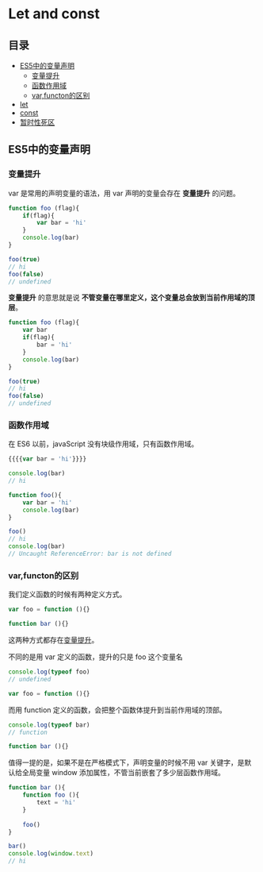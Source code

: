# Let and const
## 目录
- [ES5中的变量声明](#ES5中的变量声明)
    - [变量提升](#变量提升)
    - [函数作用域](#函数作用域)
    - [var,functon的区别](#var,functon的区别)
- [let](#let)
- [const](#const)
- [暂时性死区](#暂时性死区)

## ES5中的变量声明
### 变量提升
var 是常用的声明变量的语法，用 var 声明的变量会存在 **变量提升** 的问题。
``` javaScript
function foo (flag){
    if(flag){
        var bar = 'hi'
    }
    console.log(bar)
}

foo(true)
// hi
foo(false)
// undefined
```
**变量提升** 的意思就是说 **不管变量在哪里定义，这个变量总会放到当前作用域的顶层**。
``` javaScript
function foo (flag){
    var bar
    if(flag){
        bar = 'hi'
    }
    console.log(bar)
}

foo(true)
// hi
foo(false)
// undefined
```
### 函数作用域
在 ES6 以前，javaScript 没有块级作用域，只有函数作用域。
``` javaScript
{{{{var bar = 'hi'}}}}

console.log(bar)
// hi
```
``` javaScript
function foo(){
    var bar = 'hi'
    console.log(bar)
}

foo()
// hi
console.log(bar)
// Uncaught ReferenceError: bar is not defined
```
### var,functon的区别
我们定义函数的时候有两种定义方式。
``` javaScript
var foo = function (){}

function bar (){}
```
这两种方式都存在[变量提升](#变量提升)。

不同的是用 var 定义的函数，提升的只是 foo 这个变量名
``` javaScript
console.log(typeof foo)
// undefined

var foo = function (){}
```
而用 function 定义的函数，会把整个函数体提升到当前作用域的顶部。
``` javaScript
console.log(typeof bar)
// function

function bar (){}
```
值得一提的是，如果不是在严格模式下，声明变量的时候不用 var 关键字，是默认给全局变量 window 添加属性，不管当前嵌套了多少层函数作用域。
``` javaScript
function bar (){
    function foo (){
        text = 'hi'
    }
    
    foo()
}

bar()
console.log(window.text)
// hi
```
